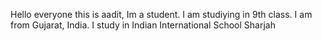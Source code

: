 Hello everyone this is aadit, Im a student. I am studiying in 9th class. I am from Gujarat, India. I study in Indian International School Sharjah
